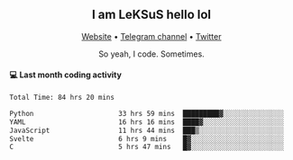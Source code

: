 <h2 align="center">I am LeKSuS hello lol</h2>
<div align="center">
  <a href="https://leksus.net">Website</a> •
  <a href="https://t.me/leksus_was_here">Telegram channel</a> •
  <a href="https://twitter.com/___LeKSuS___">Twitter</a>
</div>
<p align="center">So yeah, I code. Sometimes.</p>

#### :computer: Last month coding activity
<!--START_SECTION:waka-->

```txt
Total Time: 84 hrs 20 mins

Python                     33 hrs 59 mins  █████████▓░░░░░░░░░░░░░░░   38.66 %
YAML                       16 hrs 16 mins  ████▓░░░░░░░░░░░░░░░░░░░░   18.51 %
JavaScript                 11 hrs 44 mins  ███▒░░░░░░░░░░░░░░░░░░░░░   13.35 %
Svelte                     6 hrs 9 mins    █▓░░░░░░░░░░░░░░░░░░░░░░░   07.01 %
C                          5 hrs 47 mins   █▓░░░░░░░░░░░░░░░░░░░░░░░   06.59 %
```

<!--END_SECTION:waka-->

<!-- flag{4_l0t_0f_1nter35t1ng_th1ng5_4r3_1n_publ1c_d0m41n} -->
